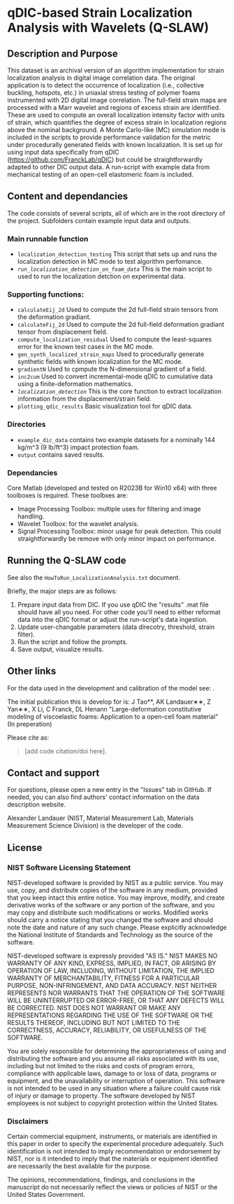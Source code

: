 # qDIC-based Strain Localization Analysis with Wavelets (Q-SLAW)

## Description and Purpose
This dataset is an archival version of an algorithm implementation for strain localization analysis in digital image correlation data. The original application is to detect the occurrence of localization (i.e., collective buckling, hotspots, etc.) in uniaxial stress testing of polymer foams instrumented with 2D digital image correlation. The full-field strain maps are processed with a Marr wavelet and regions of excess strain are identified. These are used to compute an overall localization intensity factor with units of strain, which quantifies the degree of excess strain in localization regions above the nominal background. A Monte Carlo-like (MC) simulation mode is included in the scripts to provide performance validation for the metric under procedurally generated fields with known localization. It is set up for using input data specifically from qDIC (https://github.com/FranckLab/qDIC) but could be straightforwardly adapted to other DIC output data. A run-script with example data from mechanical testing of an open-cell elastomeric foam is included.

## Content and dependancies

The code consists of several scripts, all of which are in the root directory of the project. Subfolders contain example input data and outputs.

### Main runnable function
- `localization_detection_testing` This script that sets up and runs the localization detection in MC mode to test algorithm perfomance.
- *`run_localization_detection_on_foam_data`* This is the main script to used to run the localization detction on experimental data.

### Supporting functions:
- `calculateEij_2d` Used to compute the 2d full-field strain tensors from the deformation gradiant.
- `calculateFij_2d` Used to compute the 2d full-field deformation gradiant tensor from displacement field.
- `compute_localization_residual` Used to compute the least-squares error for the known test cases in the MC mode.
- `gen_synth_localized_strain_maps` Used to procedurally generate synthetic fields with known localization for the MC mode.
- `gradientN` Used to cpmpute the N-dimensional gradient of a field.
- `inc2cum` Used to convert incremental-mode qDIC to cumulative data using a finite-deformation mathematics.
- *`localization_detection`* This is the core function to extract localization information from the displacement/strain field.
- `plotting_qdic_results` Basic visualization tool for qDIC data.

### Directories
- `example_dic_data` contains two example datasets for a nominally 144 kg/m^3 (9 lb/ft^3) impact protection foam.
- `output` contains saved results.

### Dependancies

Core Matlab (developed and tested on R2023B for Win10 x64) with three toolboxes is required. These toolbxes are:
- Image Processing Toolbox: multiple uses for filtering and image handling.
- Wavelet Toolbox: for the wavelet analysis.
- Signal Processing Toolbox: minor usage for peak detection. This could straightforwardly be remove with only minor impact on performance.

## Running the Q-SLAW code
See also the `HowToRun_LocalizationAnalysis.txt` document.

Briefly, the major steps are as follows:
1. Prepare input data from DIC. If you use qDIC the "results" .mat file should have all you need. For other code you'll need to either reformat data into the qDIC format or adjust the run-script's data ingestion. 
2. Update user-changable parameters (data direcotry, threshold, strain filter).
3. Run the script and follow the prompts.
4. Save output, visualize results.

## Other links
For the data used in the development and calibration of the model see: <add data doi here>.

The initial publication this is develop for is: J Tao**, AK Landauer∗∗, Z Yan∗∗, X Li, C Franck, DL Henann "Large-deformation constitutive modeling of viscoelastic foams: Application to a open-cell foam material" (In preperation)

Please cite as:
> [add code citation/doi here].


## Contact and support
For questions, please open a new entry in the "Issues" tab in GitHub. If needed, you can also find authors' contact information on the data description website. 

Alexander Landauer (NIST, Material Measurement Lab, Materials Measurement Science Division) is the developer of the code.

## License

### NIST Software Licensing Statement

NIST-developed software is provided by NIST as a public service. You may use, copy, and distribute copies of the software in any medium, provided that you keep intact this entire notice. You may improve, modify, and create derivative works of the software or any portion of the software, and you may copy and distribute such modifications or works. Modified works should carry a notice stating that you changed the software and should note the date and nature of any such change. Please explicitly acknowledge the National Institute of Standards and Technology as the source of the software.

NIST-developed software is expressly provided "AS IS." NIST MAKES NO WARRANTY OF ANY KIND, EXPRESS, IMPLIED, IN FACT, OR ARISING BY OPERATION OF LAW, INCLUDING, WITHOUT LIMITATION, THE IMPLIED WARRANTY OF MERCHANTABILITY, FITNESS FOR A PARTICULAR PURPOSE, NON-INFRINGEMENT, AND DATA ACCURACY. NIST NEITHER REPRESENTS NOR WARRANTS THAT THE OPERATION OF THE SOFTWARE WILL BE UNINTERRUPTED OR ERROR-FREE, OR THAT ANY DEFECTS WILL BE CORRECTED. NIST DOES NOT WARRANT OR MAKE ANY REPRESENTATIONS REGARDING THE USE OF THE SOFTWARE OR THE RESULTS THEREOF, INCLUDING BUT NOT LIMITED TO THE CORRECTNESS, ACCURACY, RELIABILITY, OR USEFULNESS OF THE SOFTWARE.

You are solely responsible for determining the appropriateness of using and distributing the software and you assume all risks associated with its use, including but not limited to the risks and costs of program errors, compliance with applicable laws, damage to or loss of data, programs or equipment, and the unavailability or interruption of operation. This software is not intended to be used in any situation where a failure could cause risk of injury or damage to property. The software developed by NIST employees is not subject to copyright protection within the United States.

### Disclaimers
Certain commercial equipment, instruments, or materials are identified in this paper in order to specify the experimental procedure adequately. Such identification is not intended to imply recommendation or endorsement by NIST, nor is it intended to imply that the materials or equipment identified are necessarily the best available for the purpose.

The opinions, recommendations, findings, and conclusions in the manuscript do not necessarily reflect the views or policies of NIST or the United States Government.